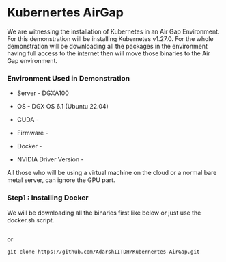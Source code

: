 # Kubernertes AirGap

We are witnessing the installation of Kubernetes in an Air Gap Environment. For this demonstration will be installing Kubernetes v1.27.0.
For the whole demonstration will be downloading all the packages in the environment having full access to the internet then will move those binaries to the Air Gap environment.

### Environment Used in Demonstration

 - Server - DGXA100

 - OS - DGX OS 6.1 (Ubuntu 22.04)

 - CUDA - 

 - Firmware - 

 - Docker - 

 - NVIDIA Driver Version - 


All those who will be using a virtual machine on the cloud or a normal bare metal server, can ignore the GPU part.

### Step1 : Installing Docker

We will be downloading all the binaries first like below or just use the docker.sh script.

```

```
or 

```
git clone https://github.com/AdarshIITDH/Kubernertes-AirGap.git

```
